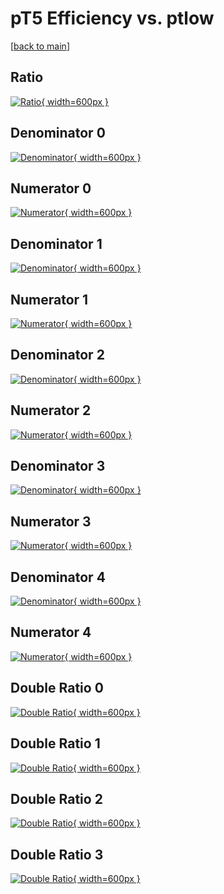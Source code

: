 # pT5 Efficiency vs. ptlow

[[back to main](./)]



## Ratio

[![Ratio](../mtv/var/pT5_loweta_0_0_eff_ptlow.png){ width=600px }](../mtv/var/pT5_loweta_0_0_eff_ptlow.pdf)

## Denominator 0

[![Denominator](../mtv/den/pT5_loweta_0_0_eff_ptlow_den0.png){ width=600px }](../mtv/den/pT5_loweta_0_0_eff_ptlow_den0.pdf)

## Numerator 0

[![Numerator](../mtv/num/pT5_loweta_0_0_eff_ptlow_num0.png){ width=600px }](../mtv/num/pT5_loweta_0_0_eff_ptlow_num0.pdf)

## Denominator 1

[![Denominator](../mtv/den/pT5_loweta_0_0_eff_ptlow_den1.png){ width=600px }](../mtv/den/pT5_loweta_0_0_eff_ptlow_den1.pdf)

## Numerator 1

[![Numerator](../mtv/num/pT5_loweta_0_0_eff_ptlow_num1.png){ width=600px }](../mtv/num/pT5_loweta_0_0_eff_ptlow_num1.pdf)

## Denominator 2

[![Denominator](../mtv/den/pT5_loweta_0_0_eff_ptlow_den2.png){ width=600px }](../mtv/den/pT5_loweta_0_0_eff_ptlow_den2.pdf)

## Numerator 2

[![Numerator](../mtv/num/pT5_loweta_0_0_eff_ptlow_num2.png){ width=600px }](../mtv/num/pT5_loweta_0_0_eff_ptlow_num2.pdf)

## Denominator 3

[![Denominator](../mtv/den/pT5_loweta_0_0_eff_ptlow_den3.png){ width=600px }](../mtv/den/pT5_loweta_0_0_eff_ptlow_den3.pdf)

## Numerator 3

[![Numerator](../mtv/num/pT5_loweta_0_0_eff_ptlow_num3.png){ width=600px }](../mtv/num/pT5_loweta_0_0_eff_ptlow_num3.pdf)

## Denominator 4

[![Denominator](../mtv/den/pT5_loweta_0_0_eff_ptlow_den4.png){ width=600px }](../mtv/den/pT5_loweta_0_0_eff_ptlow_den4.pdf)

## Numerator 4

[![Numerator](../mtv/num/pT5_loweta_0_0_eff_ptlow_num4.png){ width=600px }](../mtv/num/pT5_loweta_0_0_eff_ptlow_num4.pdf)

## Double Ratio 0

[![Double Ratio](../mtv/ratio/pT5_loweta_0_0_eff_ptlow_ratio0.png){ width=600px }](../mtv/ratio/pT5_loweta_0_0_eff_ptlow_ratio0.pdf)

## Double Ratio 1

[![Double Ratio](../mtv/ratio/pT5_loweta_0_0_eff_ptlow_ratio1.png){ width=600px }](../mtv/ratio/pT5_loweta_0_0_eff_ptlow_ratio1.pdf)

## Double Ratio 2

[![Double Ratio](../mtv/ratio/pT5_loweta_0_0_eff_ptlow_ratio2.png){ width=600px }](../mtv/ratio/pT5_loweta_0_0_eff_ptlow_ratio2.pdf)

## Double Ratio 3

[![Double Ratio](../mtv/ratio/pT5_loweta_0_0_eff_ptlow_ratio3.png){ width=600px }](../mtv/ratio/pT5_loweta_0_0_eff_ptlow_ratio3.pdf)

